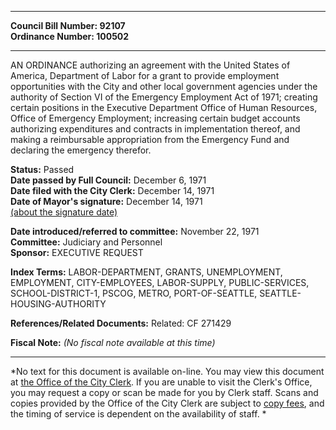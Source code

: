 * * * * *  
  
**Council Bill Number: [](#h0)[](#h2)92107**   
**Ordinance Number: 100502**  
  
* * * * *  
  
AN ORDINANCE authorizing an agreement with the United States of America, Department of Labor for a grant to provide employment opportunities with the City and other local government agencies under the authority of Section VI of the Emergency Employment Act of 1971; creating certain positions in the Executive Department Office of Human Resources, Office of Emergency Employment; increasing certain budget accounts authorizing expenditures and contracts in implementation thereof, and making a reimbursable appropriation from the Emergency Fund and declaring the emergency therefor.  
  
**Status:** Passed   
**Date passed by Full Council:** December 6, 1971   
**Date filed with the City Clerk:** December 14, 1971   
**Date of Mayor's signature:** December 14, 1971   
[(about the signature date)](/~public/approvaldate.htm)   
  
  
**Date introduced/referred to committee:** November 22, 1971   
**Committee:** Judiciary and Personnel   
**Sponsor:** EXECUTIVE REQUEST   
  
**Index Terms:** LABOR-DEPARTMENT, GRANTS, UNEMPLOYMENT, EMPLOYMENT, CITY-EMPLOYEES, LABOR-SUPPLY, PUBLIC-SERVICES, SCHOOL-DISTRICT-1, PSCOG, METRO, PORT-OF-SEATTLE, SEATTLE-HOUSING-AUTHORITY  
  
**References/Related Documents:** Related: CF 271429  
  
**Fiscal Note:** *(No fiscal note available at this time)*  
  
* * * * *  
  
*No text for this document is available on-line. You may view this document at [the Office of the City Clerk](http://www.seattle.gov/leg/clerk/contactUs.htm). If you are unable to visit the Clerk's Office, you may request a copy or scan be made for you by Clerk staff. Scans and copies provided by the Office of the City Clerk are subject to [copy fees](http://clerk.seattle.gov/~public/clerkfees.htm), and the timing of service is dependent on the availability of staff. *  
  
  
